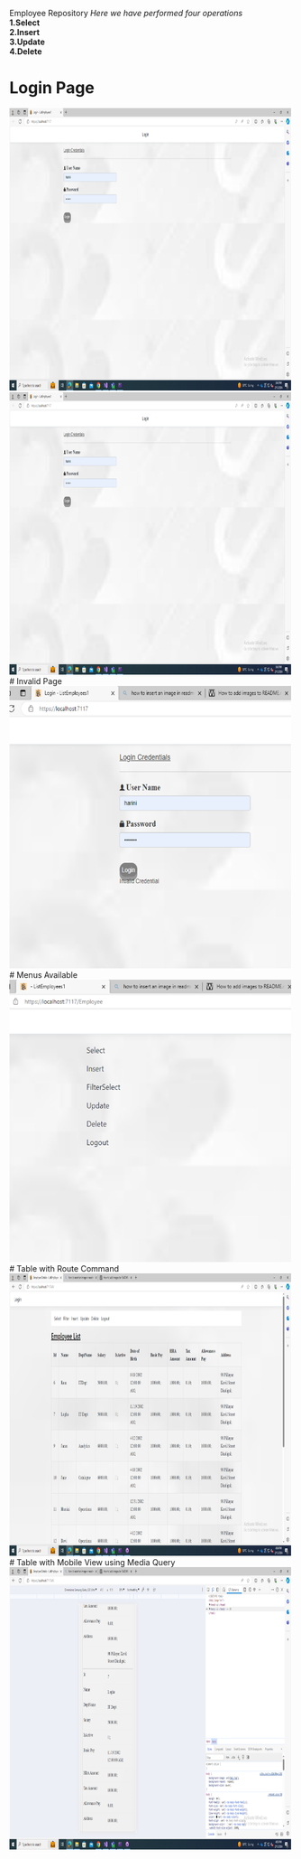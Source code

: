 Employee Repository
*Here we have performed four operations*
<br/>
**1.Select**
<br/>
**2.Insert**
<br/>
**3.Update** 
<br/>
**4.Delete**
<br/>
# Login Page
<img src="Pictures\login.png" style=" width:500px ; height:500px " >
<img src="Pictures\login.png" style=" width:500px ; height:500px " >
<br/>
# Invalid Page
<img src="Pictures\failed login.png" style=" width:500px ; height:500px " >
# Menus Available
<img src="Pictures\menu.png" style=" width:500px ; height:500px " >
# Table with Route Command
<img src="Pictures\table.png" style=" width:500px ; height:500px " >
# Table with Mobile View using Media Query
<img src="Pictures\mobile view.png" style=" width:500px ; height:500px " >

